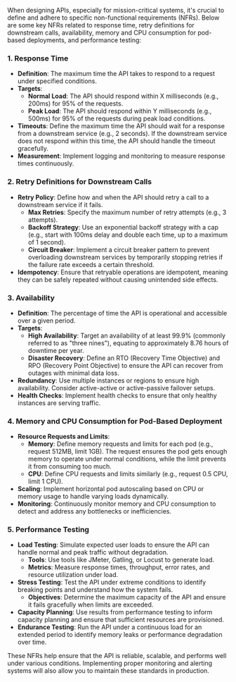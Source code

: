 When designing APIs, especially for mission-critical systems, it's crucial to define and adhere to specific non-functional requirements (NFRs). Below are some key NFRs related to response time, retry definitions for downstream calls, availability, memory and CPU consumption for pod-based deployments, and performance testing:

### 1. **Response Time**
   - **Definition**: The maximum time the API takes to respond to a request under specified conditions.
   - **Targets**:
     - **Normal Load**: The API should respond within X milliseconds (e.g., 200ms) for 95% of the requests.
     - **Peak Load**: The API should respond within Y milliseconds (e.g., 500ms) for 95% of the requests during peak load conditions.
   - **Timeouts**: Define the maximum time the API should wait for a response from a downstream service (e.g., 2 seconds). If the downstream service does not respond within this time, the API should handle the timeout gracefully.
   - **Measurement**: Implement logging and monitoring to measure response times continuously.

### 2. **Retry Definitions for Downstream Calls**
   - **Retry Policy**: Define how and when the API should retry a call to a downstream service if it fails.
     - **Max Retries**: Specify the maximum number of retry attempts (e.g., 3 attempts).
     - **Backoff Strategy**: Use an exponential backoff strategy with a cap (e.g., start with 100ms delay and double each time, up to a maximum of 1 second).
     - **Circuit Breaker**: Implement a circuit breaker pattern to prevent overloading downstream services by temporarily stopping retries if the failure rate exceeds a certain threshold.
   - **Idempotency**: Ensure that retryable operations are idempotent, meaning they can be safely repeated without causing unintended side effects.

### 3. **Availability**
   - **Definition**: The percentage of time the API is operational and accessible over a given period.
   - **Targets**:
     - **High Availability**: Target an availability of at least 99.9% (commonly referred to as "three nines"), equating to approximately 8.76 hours of downtime per year.
     - **Disaster Recovery**: Define an RTO (Recovery Time Objective) and RPO (Recovery Point Objective) to ensure the API can recover from outages with minimal data loss.
   - **Redundancy**: Use multiple instances or regions to ensure high availability. Consider active-active or active-passive failover setups.
   - **Health Checks**: Implement health checks to ensure that only healthy instances are serving traffic.

### 4. **Memory and CPU Consumption for Pod-Based Deployment**
   - **Resource Requests and Limits**:
     - **Memory**: Define memory requests and limits for each pod (e.g., request 512MB, limit 1GB). The request ensures the pod gets enough memory to operate under normal conditions, while the limit prevents it from consuming too much.
     - **CPU**: Define CPU requests and limits similarly (e.g., request 0.5 CPU, limit 1 CPU).
   - **Scaling**: Implement horizontal pod autoscaling based on CPU or memory usage to handle varying loads dynamically.
   - **Monitoring**: Continuously monitor memory and CPU consumption to detect and address any bottlenecks or inefficiencies.

### 5. **Performance Testing**
   - **Load Testing**: Simulate expected user loads to ensure the API can handle normal and peak traffic without degradation.
     - **Tools**: Use tools like JMeter, Gatling, or Locust to generate load.
     - **Metrics**: Measure response times, throughput, error rates, and resource utilization under load.
   - **Stress Testing**: Test the API under extreme conditions to identify breaking points and understand how the system fails.
     - **Objectives**: Determine the maximum capacity of the API and ensure it fails gracefully when limits are exceeded.
   - **Capacity Planning**: Use results from performance testing to inform capacity planning and ensure that sufficient resources are provisioned.
   - **Endurance Testing**: Run the API under a continuous load for an extended period to identify memory leaks or performance degradation over time.

These NFRs help ensure that the API is reliable, scalable, and performs well under various conditions. Implementing proper monitoring and alerting systems will also allow you to maintain these standards in production.
